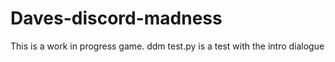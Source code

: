 # Daves-discord-madness
This is a work in progress game.
ddm test.py is a test with the intro dialogue
